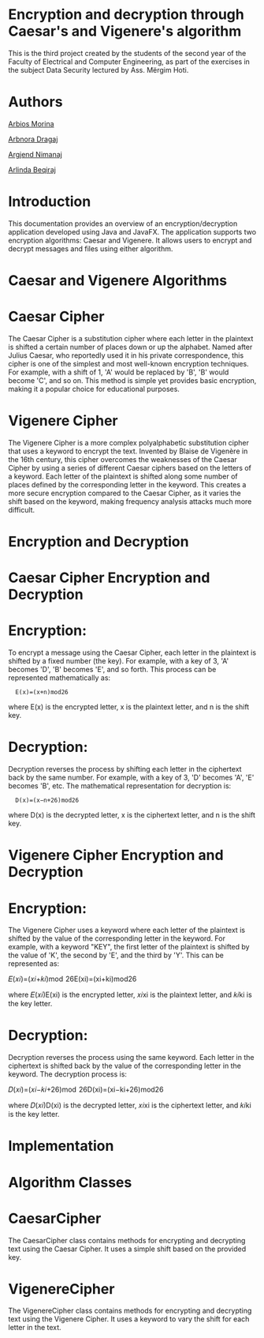 # Encryption and decryption through Caesar's and Vigenere's algorithm

This is the third project created by the students of the second year of the Faculty of Electrical and Computer Engineering, as part of the exercises in the subject Data Security lectured by Ass. Mërgim Hoti.

# Authors

[Arbios Morina](https://github.com/arbiosmorina)

[Arbnora Dragaj](https://github.com/arbnoradragaj)

[Argjend Nimanaj](https://github.com/Argjend1of1)

[Arlinda Beqiraj](https://github.com/Argjend1of1)


# Introduction
This documentation provides an overview of an encryption/decryption application developed using Java and JavaFX. The application supports two encryption algorithms: Caesar and Vigenere. It allows users to encrypt and decrypt messages and files using either algorithm.

# Caesar and Vigenere Algorithms

# Caesar Cipher
The Caesar Cipher is a substitution cipher where each letter in the plaintext is shifted a certain number of places down or up the alphabet. Named after Julius Caesar, who reportedly used it in his private correspondence, this cipher is one of the simplest and most well-known encryption techniques. For example, with a shift of 1, 'A' would be replaced by 'B', 'B' would become 'C', and so on. This method is simple yet provides basic encryption, making it a popular choice for educational purposes.

# Vigenere Cipher
The Vigenere Cipher is a more complex polyalphabetic substitution cipher that uses a keyword to encrypt the text. Invented by Blaise de Vigenère in the 16th century, this cipher overcomes the weaknesses of the Caesar Cipher by using a series of different Caesar ciphers based on the letters of a keyword. Each letter of the plaintext is shifted along some number of places defined by the corresponding letter in the keyword. This creates a more secure encryption compared to the Caesar Cipher, as it varies the shift based on the keyword, making frequency analysis attacks much more difficult.

# Encryption and Decryption


# Caesar Cipher Encryption and Decryption

# Encryption: 
To encrypt a message using the Caesar Cipher, each letter in the plaintext is shifted by a fixed number (the key). For example, with a key of 3, 'A' becomes 'D', 'B' becomes 'E', and so forth. This process can be represented mathematically as:

      E(x)=(x+n)mod26

where E(x) is the encrypted letter, x is the plaintext letter, and n is the shift key.

# Decryption: 
Decryption reverses the process by shifting each letter in the ciphertext back by the same number. For example, with a key of 3, 'D' becomes 'A', 'E' becomes 'B', etc. The mathematical representation for decryption is:

      D(x)=(x−n+26)mod26

where D(x) is the decrypted letter, x is the ciphertext letter, and n is the shift key.

# Vigenere Cipher Encryption and Decryption

# Encryption:
The Vigenere Cipher uses a keyword where each letter of the plaintext is shifted by the value of the corresponding letter in the keyword. For example, with a keyword "KEY", the first letter of the plaintext is shifted by the value of 'K', the second by 'E', and the third by 'Y'. This can be represented as:

𝐸(𝑥𝑖)=(𝑥𝑖+𝑘𝑖)mod  26E(xi)=(xi+ki)mod26

where 𝐸(𝑥𝑖)E(xi) is the encrypted letter, 𝑥𝑖xi is the plaintext letter, and 𝑘𝑖ki is the key letter.

# Decryption:
Decryption reverses the process using the same keyword. Each letter in the ciphertext is shifted back by the value of the corresponding letter in the keyword. The decryption process is:

𝐷(𝑥𝑖)=(𝑥𝑖−𝑘𝑖+26)mod  26D(xi)=(xi−ki+26)mod26

where 𝐷(𝑥𝑖)D(xi) is the decrypted letter, 𝑥𝑖xi is the ciphertext letter, and 𝑘𝑖ki is the key letter.

# Implementation

# Algorithm Classes

# CaesarCipher
The CaesarCipher class contains methods for encrypting and decrypting text using the
Caesar Cipher. It uses a simple shift based on the provided key.

# VigenereCipher

The VigenereCipher class contains methods for encrypting and decrypting text using the
Vigenere Cipher. It uses a keyword to vary the shift for each letter in the text.
